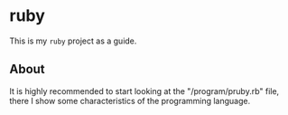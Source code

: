 # ruby
This is my `ruby` project as a guide.

## About
It is highly recommended to start looking at the "/program/pruby.rb" file, there I show some characteristics of the programming language.
